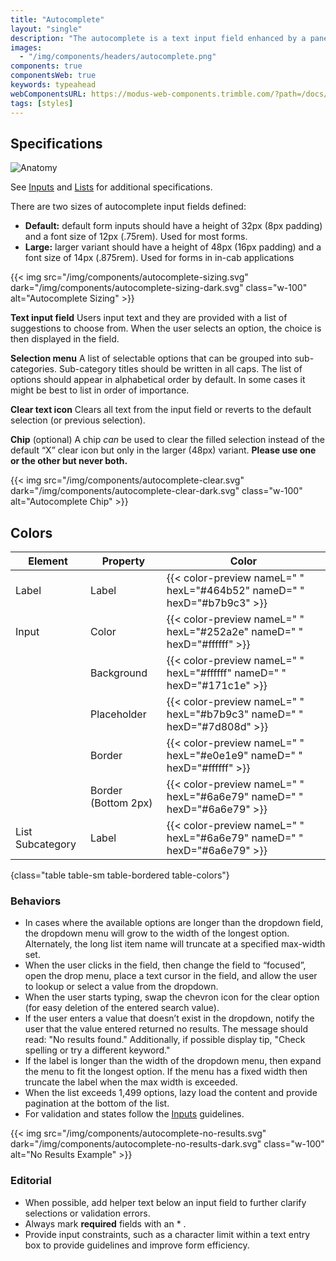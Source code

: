```yaml
---
title: "Autocomplete"
layout: "single"
description: "The autocomplete is a text input field enhanced by a panel of suggested options."
images:
  - "/img/components/headers/autocomplete.png"
components: true
componentsWeb: true
keywords: typeahead
webComponentsURL: https://modus-web-components.trimble.com/?path=/docs/user-inputs-autocomplete--default
tags: [styles]
---
```


## Specifications

<div class="theme-l">

![Anatomy](/img/components/autocomplete-anatomy.svg)

</div>

See [Inputs](/components/web/inputs/) and [Lists](/components/web/lists/) for additional specifications.

There are two sizes of autocomplete input fields defined:

- **Default:** default form inputs should have a height of 32px (8px padding) and a font size of 12px (.75rem). Used for most forms.
- **Large:** larger variant should have a height of 48px (16px padding) and a font size of 14px (.875rem). Used for forms in in-cab applications

{{< img src="/img/components/autocomplete-sizing.svg" dark="/img/components/autocomplete-sizing-dark.svg" class="w-100" alt="Autocomplete Sizing" >}}

**Text input field**
Users input text and they are provided with a list of suggestions to choose from. When the user selects an option, the choice is then displayed in the field.

**Selection menu**
A list of selectable options that can be grouped into sub-categories. Sub-category titles should be written in all caps. The list of options should appear in alphabetical order by default. In some cases it might be best to list in order of importance.

**Clear text icon**
Clears all text from the input field or reverts to the default selection (or previous selection).

**Chip** (optional)
A chip _can_ be used to clear the filled selection instead of the default “X” clear icon but only in the larger (48px) variant. **Please use one or the other but never both.**

{{< img src="/img/components/autocomplete-clear.svg" dark="/img/components/autocomplete-clear-dark.svg" class="w-100" alt="Autocomplete Chip" >}}

## Colors

<!-- prettier-ignore-start -->
| Element          | Property            | Color                                                                   |
| ---------------- | ------------------- | ----------------------------------------------------------------------- |
| Label            | Label               | {{< color-preview nameL=" " hexL="#464b52" nameD=" " hexD="#b7b9c3" >}} |
| Input            | Color               | {{< color-preview nameL=" " hexL="#252a2e" nameD=" " hexD="#ffffff" >}} |
|                  | Background          | {{< color-preview nameL=" " hexL="#ffffff" nameD=" " hexD="#171c1e" >}} |
|                  | Placeholder         | {{< color-preview nameL=" " hexL="#b7b9c3" nameD=" " hexD="#7d808d" >}} |
|                  | Border              | {{< color-preview nameL=" " hexL="#e0e1e9" nameD=" " hexD="#ffffff" >}} |
|                  | Border (Bottom 2px) | {{< color-preview nameL=" " hexL="#6a6e79" nameD=" " hexD="#6a6e79" >}} |
| List Subcategory | Label               | {{< color-preview nameL=" " hexL="#6a6e79" nameD=" " hexD="#6a6e79" >}} |
{class="table table-sm table-bordered table-colors"}
<!-- prettier-ignore-end -->

<style>
[data-theme="dark"] .table-colors tr:last-child {
  display: none;
}
</style>

### Behaviors

- In cases where the available options are longer than the dropdown field, the dropdown menu will grow to the width of the longest option. Alternately, the long list item name will truncate at a specified max-width set.
- When the user clicks in the field, then change the field to “focused”, open the drop menu, place a text cursor in the field, and allow the user to lookup or select a value from the dropdown.
- When the user starts typing, swap the chevron icon for the clear option (for easy deletion of the entered search value).
- If the user enters a value that doesn’t exist in the dropdown, notify the user that the value entered returned no results. The message should read: "No results found." Additionally, if possible display tip, "Check spelling or try a different keyword."
- If the label is longer than the width of the dropdown menu, then expand the menu to fit the longest option. If the menu has a fixed width then truncate the label when the max width is exceeded.
- When the list exceeds 1,499 options, lazy load the content and provide pagination at the bottom of the list.
- For validation and states follow the [Inputs](/components/web/inputs/#behaviors) guidelines.

{{< img src="/img/components/autocomplete-no-results.svg" dark="/img/components/autocomplete-no-results-dark.svg" class="w-100" alt="No Results Example" >}}

### Editorial

- When possible, add helper text below an input field to further clarify selections or validation errors.
- Always mark **required** fields with an \* .
- Provide input constraints, such as a character limit within a text entry box to provide guidelines and improve form efficiency.
